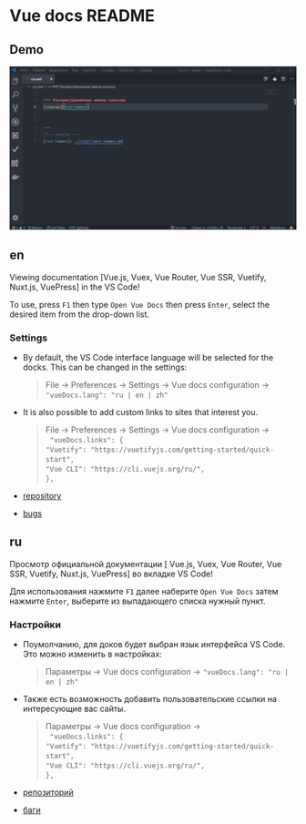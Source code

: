 # Vue docs README

## Demo
![](./examples/demo.gif)

## en

Viewing documentation [Vue.js, Vuex, Vue Router, Vue SSR, Vuetify, Nuxt.js, VuePress] in the VS Code!

To use, press `F1` then type `Open Vue Docs` then press `Enter`, select the desired item from the drop-down list.

### Settings

+ By default, the VS Code interface language will be selected for the docks. This can be changed in the settings:

    > File -> Preferences -> Settings -> Vue docs configuration ->
    > ` "vueDocs.lang": "ru | en | zh" `

+ It is also possible to add custom links to sites that interest you.  
    > File -> Preferences -> Settings -> Vue docs configuration ->  
    > ` "vueDocs.links": {`  
    > `"Vuetify": "https://vuetifyjs.com/getting-started/quick-start",`  
    > `"Vue CLI": "https://cli.vuejs.org/ru/",`  
    > `},`

+ [repository](https://github.com/Titiaiev/vscode-vue-docs)
+ [bugs](https://github.com/Titiaiev/vscode-vue-docs/issues)

## ru

Просмотр официальной документации [ Vue.js, Vuex, Vue Router, Vue SSR, Vuetify, Nuxt.js, VuePress] во вкладке VS Code!

Для использования нажмите `F1` далее наберите `Open Vue Docs` затем нажмите `Enter`, выберите из выпадающего списка нужный пункт.

### Настройки

+ Поумолчанию, для доков будет выбран язык интерфейса VS Code. Это можно изменить в настройках:

    > Параметры -> Vue docs configuration ->
    > ` "vueDocs.lang": "ru | en | zh" `

+ Также есть возможность добавить пользовательские ссылки на интересующие вас сайты.  
    > Параметры -> Vue docs configuration ->  
    > ` "vueDocs.links": {`  
    > `"Vuetify": "https://vuetifyjs.com/getting-started/quick-start",`  
    > `"Vue CLI": "https://cli.vuejs.org/ru/",`  
    > `},`


+ [репозиторий](https://github.com/Titiaiev/vscode-vue-docs)
+ [баги](https://github.com/Titiaiev/vscode-vue-docs/issues)
